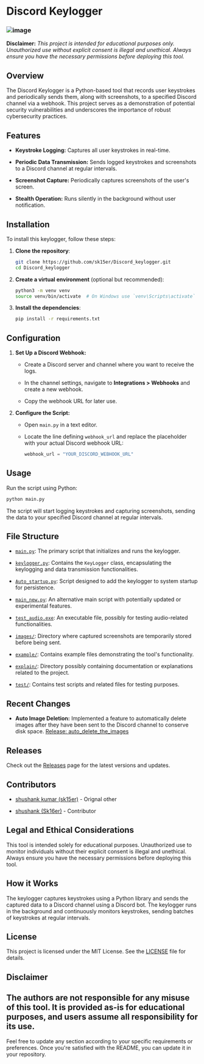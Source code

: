 # Discord Keylogger
### ![image](https://github.com/user-attachments/assets/e2cca18c-0593-40bd-997e-0b15f9b868d3)


**Disclaimer:** _This project is intended for educational purposes only. Unauthorized use without explicit consent is illegal and unethical. Always ensure you have the necessary permissions before deploying this tool._

## Overview

The Discord Keylogger is a Python-based tool that records user keystrokes and periodically sends them, along with screenshots, to a specified Discord channel via a webhook. This project serves as a demonstration of potential security vulnerabilities and underscores the importance of robust cybersecurity practices.

## Features

-   **Keystroke Logging:** Captures all user keystrokes in real-time.
    
-   **Periodic Data Transmission:** Sends logged keystrokes and screenshots to a Discord channel at regular intervals.
    
-   **Screenshot Capture:** Periodically captures screenshots of the user's screen.
    
-   **Stealth Operation:** Runs silently in the background without user notification.
    

## Installation
To install this keylogger, follow these steps:

1. **Clone the repository**:
    ```bash
    git clone https://github.com/sk15er/Discord_keylogger.git
    cd Discord_keylogger
    ```

2. **Create a virtual environment** (optional but recommended):
    ```bash
    python3 -m venv venv
    source venv/bin/activate  # On Windows use `venv\Scripts\activate`
    ```

3. **Install the dependencies**:
    ```bash
    pip install -r requirements.txt
    ```
## Configuration

1.  **Set Up a Discord Webhook:**
    
    -   Create a Discord server and channel where you want to receive the logs.
        
    -   In the channel settings, navigate to **Integrations > Webhooks** and create a new webhook.
        
    -   Copy the webhook URL for later use.
        
2.  **Configure the Script:**
    
    -   Open `main.py` in a text editor.
        
    -   Locate the line defining `webhook_url` and replace the placeholder with your actual Discord webhook URL:
        
        ```python
        webhook_url = "YOUR_DISCORD_WEBHOOK_URL"
        
        ```
        

## Usage

Run the script using Python:

```bash
python main.py

```

The script will start logging keystrokes and capturing screenshots, sending the data to your specified Discord channel at regular intervals.

## File Structure

-   [`main.py`](https://github.com/sk15er/Discord_keylogger/blob/main/main.py): The primary script that initializes and runs the keylogger.
    
-   [`keylogger.py`](https://github.com/sk15er/Discord_keylogger/blob/main/keylogger.py): Contains the `KeyLogger` class, encapsulating the keylogging and data transmission functionalities.
    
-   [`Auto_startup.py`](https://github.com/sk15er/Discord_keylogger/blob/main/Auto_startup.py): Script designed to add the keylogger to system startup for persistence.
    
-   [`main_new.py`](https://github.com/sk15er/Discord_keylogger/blob/main/main_new.py): An alternative main script with potentially updated or experimental features.
    
-   [`test_audio.exe`](https://github.com/sk15er/Discord_keylogger/blob/main/test_audio.exe): An executable file, possibly for testing audio-related functionalities.
    
-   [`images/`](https://github.com/sk15er/Discord_keylogger/tree/main/images): Directory where captured screenshots are temporarily stored before being sent.
    
-   [`example/`](https://github.com/sk15er/Discord_keylogger/tree/main/example): Contains example files demonstrating the tool's functionality.
    
-   [`explain/`](https://github.com/sk15er/Discord_keylogger/tree/main/explain): Directory possibly containing documentation or explanations related to the project.
    
-   [`test/`](https://github.com/sk15er/Discord_keylogger/tree/main/test): Contains test scripts and related files for testing purposes.
    

## Recent Changes

-   **Auto Image Deletion:** Implemented a feature to automatically delete images after they have been sent to the Discord channel to conserve disk space. [Release: auto_delete_the_images](https://github.com/sk15er/Discord_keylogger/releases/tag/auto_delete_the_images)

## Releases
Check out the [Releases](https://github.com/sk15er/Discord_keylogger/releases) page for the latest versions and updates.

    

## Contributors

-   [shushank kumar (sk15er)](https://github.com/sk15er) - Orignal other
    
-   [shushank (Sk16er)](https://github.com/Sk16er) - Contributor 
    

## Legal and Ethical Considerations

This tool is intended solely for educational purposes. Unauthorized use to monitor individuals without their explicit consent is illegal and unethical. Always ensure you have the necessary permissions before deploying this tool.

## How it Works
The keylogger captures keystrokes using a Python library and sends the captured data to a Discord channel using a Discord bot. The keylogger runs in the background and continuously monitors keystrokes, sending batches of keystrokes at regular intervals.
## License
This project is licensed under the MIT License. See the [LICENSE](LICENSE) file for details.


## Disclaimer

The authors are not responsible for any misuse of this tool. It is provided as-is for educational purposes, and users assume all responsibility for its use.
---

Feel free to update any section according to your specific requirements or preferences. Once you're satisfied with the README, you can update it in your repository.
